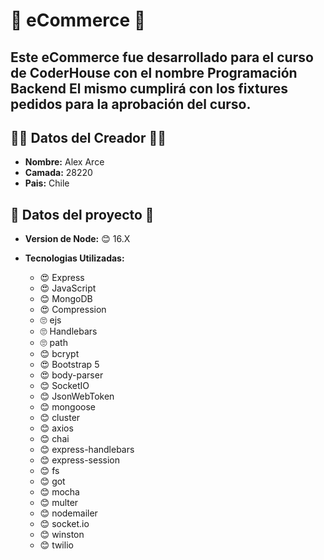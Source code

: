 # 🏪 eCommerce 🏪
Este eCommerce fue desarrollado para el curso de CoderHouse con el nombre **Programación Backend** El mismo cumplirá con los fixtures pedidos para la aprobación del curso.
---
## 👨‍💻 Datos del Creador 👨‍💻

* **Nombre:** Alex Arce
* **Camada:** 28220
* **Pais:** Chile

## 📁 Datos del proyecto 📁

* **Version de Node:** 😊 16.X

* **Tecnologias Utilizadas:**

  * 😍 Express
  * 😍 JavaScript
  * 😊 MongoDB
  * 😍 Compression
  * 🙄 ejs
  * 🙄 Handlebars
  * 🙄 path
  * 😊 bcrypt
  * 😍 Bootstrap 5
  * 😍 body-parser
  * 😊 SocketIO
  * 😊 JsonWebToken
  * 😊 mongoose
  * 😊 cluster
  * 😊 axios
  * 😊 chai
  * 😊 express-handlebars
  * 😊 express-session
  * 😊 fs
  * 😊 got
  * 😊 mocha
  * 😊 multer
  * 😊 nodemailer
  * 😊 socket.io
  * 😊 winston
  * 😊 twilio









